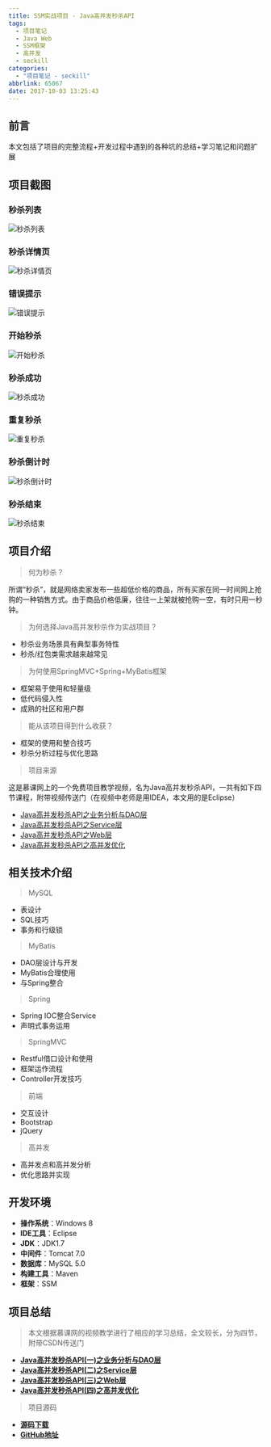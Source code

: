 ```yaml
---
title: SSM实战项目 - Java高并发秒杀API
tags:
  - 项目笔记
  - Java Web
  - SSM框架
  - 高并发
  - seckill
categories:
  - "项目笔记 - seckill"
abbrlink: 65067
date: 2017-10-03 13:25:43
---
```

## 前言

 本文包括了项目的完整流程+开发过程中遇到的各种坑的总结+学习笔记和问题扩展

## 项目截图

### 秒杀列表

![秒杀列表](/images/posts/seckill/秒杀列表.jpg)
<!-- more -->

### 秒杀详情页

![秒杀详情页](/images/posts/seckill/秒杀详情页.jpg)

### 错误提示

![错误提示](/images/posts/seckill/错误提示.jpg)

### 开始秒杀

![开始秒杀](/images/posts/seckill/开始秒杀.jpg)

### 秒杀成功

![秒杀成功](/images/posts/seckill/秒杀成功.jpg)

### 重复秒杀

![重复秒杀](/images/posts/seckill/重复秒杀.jpg)

### 秒杀倒计时

![秒杀倒计时](/images/posts/seckill/秒杀倒计时.jpg)

### 秒杀结束

![秒杀结束](/images/posts/seckill/秒杀结束.jpg)

## 项目介绍

>何为秒杀？

所谓“秒杀”，就是网络卖家发布一些超低价格的商品，所有买家在同一时间网上抢购的一种销售方式。由于商品价格低廉，往往一上架就被抢购一空，有时只用一秒钟。

>为何选择Java高并发秒杀作为实战项目？

* 秒杀业务场景具有典型事务特性
* 秒杀/红包类需求越来越常见

>为何使用SpringMVC+Spring+MyBatis框架

* 框架易于使用和轻量级
* 低代码侵入性
* 成熟的社区和用户群

>能从该项目得到什么收获？

* 框架的使用和整合技巧
* 秒杀分析过程与优化思路

>项目来源

这是慕课网上的一个免费项目教学视频，名为Java高并发秒杀API，一共有如下四节课程，附带视频传送门（在视频中老师是用IDEA，本文用的是Eclipse）

* [Java高并发秒杀API之业务分析与DAO层](http://www.imooc.com/learn/587)
* [Java高并发秒杀API之Service层](http://www.imooc.com/learn/631)
* [Java高并发秒杀API之Web层](http://www.imooc.com/learn/630)
* [Java高并发秒杀API之高并发优化](http://www.imooc.com/learn/632)

## 相关技术介绍

>MySQL

* 表设计
* SQL技巧
* 事务和行级锁

>MyBatis

* DAO层设计与开发
* MyBatis合理使用
* 与Spring整合

>Spring

* Spring IOC整合Service
* 声明式事务运用

>SpringMVC

* Restful借口设计和使用
* 框架运作流程
* Controller开发技巧

>前端

* 交互设计
* Bootstrap
* jQuery

>高并发

* 高并发点和高并发分析
* 优化思路并实现

## 开发环境

* **操作系统**：Windows 8
* **IDE工具**：Eclipse
* **JDK**：JDK1.7
* **中间件**：Tomcat 7.0
* **数据库**：MySQL 5.0
* **构建工具**：Maven
* **框架**：SSM

## 项目总结

>本文根据慕课网的视频教学进行了相应的学习总结，全文较长，分为四节，附带CSDN传送门

* [**Java高并发秒杀API(一)之业务分析与DAO层**](http://blog.csdn.net/lewky_liu/article/details/78159983)
* [**Java高并发秒杀API(二)之Service层**](http://blog.csdn.net/lewky_liu/article/details/78162149)
* [**Java高并发秒杀API(三)之Web层**](http://blog.csdn.net/lewky_liu/article/details/78162153)
* [**Java高并发秒杀API(四)之高并发优化**](http://blog.csdn.net/lewky_liu/article/details/78166080)

>项目源码

* [**源码下载**](http://download.csdn.net/download/lewky_liu/10013556)
* [**GitHub地址**](https://github.com/lewky/Seckill)
